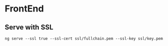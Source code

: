 # FrontEnd

## Serve with SSL
```shell
ng serve --ssl true --ssl-cert ssl/fullchain.pem --ssl-key ssl/key.pem
```

